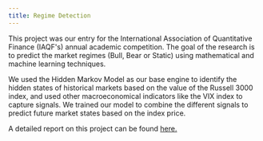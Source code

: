 ```yaml
---
title: Regime Detection
---
```


This project was our entry for the International Association of Quantitative Finance (IAQF's) annual academic competition. The goal of the research is to predict the market regimes (Bull, Bear or Static) using mathematical and machine learning techniques. 

We used the Hidden Markov Model as our base engine to identify the hidden states of historical markets based on the value of the Russell 3000 index, and used other macroeconomical indicators like the VIX index to capture signals. We trained our model to combine the different signals to predict future market states based on the index price.

A detailed report on this project can be found [here.](https://drive.google.com/file/d/1E1hgGNrFhy1kUU1ZCDNOD_8rEa4cOn66/view?usp=sharing)